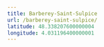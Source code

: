 ```yaml
---
title: Barberey-Saint-Sulpice
url: /barberey-saint-sulpice/
latitude: 48.338207600000004
longitude: 4.031196400000001
---
```

